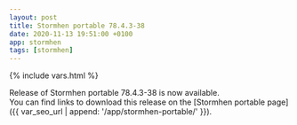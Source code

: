 ```yaml
---
layout: post
title: Stormhen portable 78.4.3-38
date: 2020-11-13 19:51:00 +0100
app: stormhen
tags: [stormhen]
---
```

{% include vars.html %}

Release of Stormhen portable 78.4.3-38 is now available.<br />
You can find links to download this release on the [Stormhen portable page]({{ var_seo_url | append: '/app/stormhen-portable/' }}).
